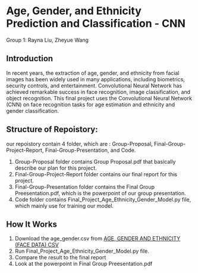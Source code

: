 # Age, Gender, and Ethnicity Prediction and Classification - CNN
Group 1: Rayna Liu, Zheyue Wang
## Introduction
In recent years, the extraction of age, gender, and ethnicity from facial images has
been widely used in many applications, including biometrics, security controls, and
entertainment. Convolutional Neural Network has achieved remarkable success in
face recognition, image classification, and object recognition. This final project uses
the Convolutional Neural Network (CNN) on face recognition tasks for age estimation
and ethnicity and gender classification. 

## Structure of Repoistory:
our repoistory contain 4 folder, which are : Group-Proposal, Final-Group-Project-Report, Final-Group-Presentation, and Code.
1. Group-Proposal folder contains Group Proposal.pdf that basically describe our plan for this project.
2. Final-Group-Project-Report folder contains our final report for this project.
3. Final-Group-Presentation folder contains the Final Group Preesentation.pdf, which is the powerpoint of our group presentation.
4. Code folder contains Final_Project_Age_Ethnicity_Gender_Model.py file, which mainly use for training our model.

## How It Works
 1. Download the age_gender.csv from [AGE, GENDER AND ETHNICITY (FACE DATA) CSV](https://www.kaggle.com/nipunarora8/age-gender-and-ethnicity-face-data-csv)
 2. Run Final_Project_Age_Ethnicity_Gender_Model.py file.
 3. Compare the result to the final report 
 4. Look at the powerpoint in Final Group Preesentation.pdf
 
